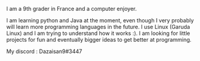 I am a 9th grader in France and a computer enjoyer. 

I am learning python and Java at the moment, even though I very probably will learn more programming languages in the future.
I use Linux (Garuda Linux) and I am trying to understand how it works :).
I am looking for little projects for fun and eventually bigger ideas to get better at programming.

My discord : Dazaisan9#3447
